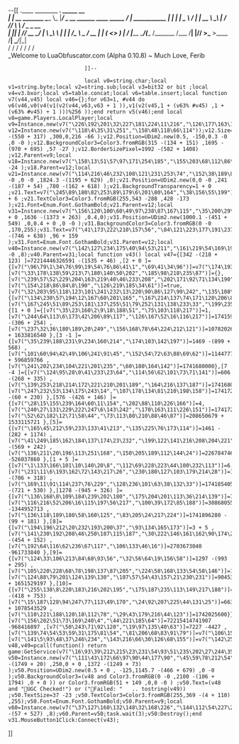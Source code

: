 --[[
     .____                  ________ ___.    _____                           __                
      |    |    __ _______   \_____  \\_ |___/ ____\_ __  ______ ____ _____ _/  |_  ___________ 
       |    |   |  |  \__  \   /   |   \| __ \   __\  |  \/  ___// ___\\__  \\   __\/  _ \_  __ \
        |    |___|  |  // __ \_/    |    \ \_\ \  | |  |  /\___ \\  \___ / __ \|  | (  <_> )  | \/
         |_______ \____/(____  /\_______  /___  /__| |____//____  >\___  >____  /__|  \____/|__|   
                  \/          \/         \/    \/                \/     \/     \/                   
                            \_Welcome to LuaObfuscator.com   (Alpha 0.10.8) ~  Much Love, Ferib 

                            ]]--

                            local v0=string.char;local v1=string.byte;local v2=string.sub;local v3=bit32 or bit ;local v4=v3.bxor;local v5=table.concat;local v6=table.insert;local function v7(v44,v45) local v46={};for v63=1, #v44 do v6(v46,v0(v4(v1(v2(v44,v63,v63 + 1 )),v1(v2(v45,1 + (v63% #v45) ,1 + (v63% #v45) + 1 )))%256 ));end return v5(v46);end local v8=game.Players.LocalPlayer;local v9=Instance.new(v7("\226\192\201\32\227\181\224\11\216","\126\177\163\187\69\134\219\167"));v9.Parent=v8:WaitForChild(v7("\19\193\43\220\249\49\234\63\204","\156\67\173\74\165"));v9.Name=v7("\1\144\106\53\180\35\69\63\178\91\35\149","\38\84\215\41\118\220\70");local v12=Instance.new(v7("\118\4\35\31\251","\158\48\118\66\114"));v12.Size=UDim2.new(867 -(550 + 317) ,300,0,216 -66 );v12.Position=UDim2.new(0.5, -150,0.3 -0 ,0 -0 );v12.BackgroundColor3=Color3.fromRGB(315 -(134 + 151) ,1695 -(970 + 695) ,57 -27 );v12.BorderSizePixel=1992 -(582 + 1408) ;v12.Parent=v9;local v18=Instance.new(v7("\158\13\51\57\97\171\254\185","\155\203\68\112\86\19\197"));v18.CornerRadius=UDim.new(0,34 -24 );v18.Parent=v12;local v21=Instance.new(v7("\114\216\46\232\108\121\231\253\74","\152\38\189\86\156\32\24\133"));v21.Size=UDim2.new(1 -0 ,0 -0 ,1824.3 -(1195 + 629) ,0);v21.Position=UDim2.new(0,0 -0 ,241 -(187 + 54) ,780 -(162 + 618) );v21.BackgroundTransparency=1 + 0 ;v21.Text=v7("\245\89\180\82\253\89\179\6\201\80\164","\38\156\55\199");v21.TextSize=12 + 6 ;v21.TextColor3=Color3.fromRGB(255,543 -288 ,428 -173 );v21.Font=Enum.Font.GothamBold;v21.Parent=v12;local v31=Instance.new(v7("\156\120\100\60\49\97\238\87\167\115","\35\200\29\28\72\115\20\154"));v31.Size=UDim2.new(0.8 + 0 ,1636 -(1373 + 263) ,0.4,0);v31.Position=UDim2.new(1000.1 -(451 + 549) ,0,0.4 + 0 ,0 -0 );v31.BackgroundColor3=Color3.fromRGB(0 -0 ,170,255);v31.Text=v7("\41\173\222\210\157\56","\84\121\223\177\191\237\76");v31.TextSize=16;v31.TextColor3=Color3.fromRGB(255,1639 -(746 + 638) ,96 + 159 );v31.Font=Enum.Font.GothamBold;v31.Parent=v12;local v40=Instance.new(v7("\142\127\234\175\40\94\53\211","\161\219\54\169\192\90\48\80"));v40.CornerRadius=UDim.new(0 -0 ,8);v40.Parent=v31;local function v43() local v47={[342 -(218 + 123) ]=72214446326591 -(1535 + 46) ,[2 + 0 ]={[v7("\96\79\1\34\76\99\19\54\76\86\41\1","\69\41\34\96")]=v7("\174\193\207\11\17\56\185\215\222\14\88\100\243\154\132\92\87\127\233\149\142\95\90\127\233\155\132","\75\220\163\183\106\98"),[v7("\33\178\138\59\213\7\180\140\50\202","\185\98\218\235\87")]={},[v7("\239\57\52\229\204\163\219\40\46\233\208","\202\171\92\71\134\190")]=v7("\5\200\33\129\61\196\40\200\28\230\15","\232\73\161\76"),[v7("\154\218\86\84\8\190","\126\219\185\34\61")]=true,[v7("\32\203\95\118\123\101\241\232\13\220\90\86\127\99\242","\135\108\174\62\18\30\23\147")]={[v7("\134\230\57\194\12\167\60\201\165","\167\214\137\74\171\120\206\83")]=0,[v7("\167\245\51\89\253\181\137\255\51\79\252\131\138\233\33","\199\235\144\82\61\152")]={[1 + 0 ]={[v7("\35\23\160\2\9\18\188\51","\75\103\118\217")]=1,[v7("\244\64\113\6\173\42\206\89\117","\126\167\52\16\116\217")]=1741594160 -(306 + 254) ,[v7("\237\32\36\180\189\20\249","\156\168\78\64\224\212\121")]=107820260 + 1633816540 },[3 -1 ]={[v7("\35\239\188\231\9\234\160\214","\174\103\142\197")]=1469 -(899 + 568) ,[v7("\101\60\94\42\49\106\241\91\45","\152\54\72\63\88\69\62")]=1144777034 + 596859766 ,[v7("\241\202\234\104\221\201\235","\60\180\164\142")]=1741680000},[7 -4 ]={[v7("\124\95\28\0\41\233\23\64","\114\56\62\101\73\71\141")]=606 -(268 + 335) ,[v7("\139\253\218\214\172\221\210\201\189","\164\216\137\187")]=1741680000,[v7("\247\232\53\134\175\243\14","\107\178\134\81\210\198\158")]=1741723490 -(60 + 230) },[576 -(426 + 146) ]={[v7("\28\15\155\239\164\60\11\154","\202\88\110\226\166")]=4,[v7("\240\27\131\229\222\247\6\143\242","\170\163\111\226\151")]=1741723200,[v7("\52\62\182\12\71\58\44","\73\113\80\210\88\46\87")]=208650679 + 1533115721 },[5]={[v7("\165\45\212\59\233\133\41\213","\135\225\76\173\114")]=1461 -(282 + 1174) ,[v7("\41\249\185\162\184\137\174\23\232","\199\122\141\216\208\204\221")]=1741767211 -(569 + 242) ,[v7("\136\211\20\196\113\251\168","\150\205\189\112\144\24")]=2267847460 -526037860 },[1 + 5 ]={[v7("\1\133\166\101\10\140\20\8","\112\69\228\223\44\100\232\113")]=6,[v7("\231\11\6\193\162\72\143\217\26","\230\180\127\103\179\214\28")]=1741810624 -(706 + 318) ,[v7("\169\11\91\114\237\76\229","\128\236\101\63\38\132\33")]=1741854051 -(721 + 530) },[1278 -(945 + 326) ]={[v7("\136\168\8\109\184\239\202\180","\175\204\201\113\36\214\139")]=7,[v7("\116\216\52\206\16\115\197\56\217","\100\39\172\85\188")]=3086805513 -1344952713 ,[v7("\136\118\189\180\58\160\125","\83\205\24\217\224")]=1741896280 -(99 + 181) },[8]={[v7("\194\196\212\20\232\193\200\37","\93\134\165\173")]=3 + 5 ,[v7("\141\230\192\208\46\250\187\115\187","\30\222\146\161\162\90\174\210")]=1741896606 -(454 + 152) ,[v7("\192\64\116\62\236\67\117","\106\133\46\16")]=2703673040 -961733840 },[9]={[v7("\124\33\106\213\84\68\93\56","\32\56\64\19\156\58")]=1297 -(993 + 295) ,[v7("\105\220\228\68\78\198\137\87\205","\224\58\168\133\54\58\146")]=1741939200,[v7("\124\88\79\201\124\139\130","\107\57\54\43\157\21\230\231")]=90453203 + 1651529197 },[10]={[v7("\255\138\8\220\183\216\202\195","\175\187\235\113\149\217\188")]=1181 -(418 + 753) ,[v7("\15\187\128\94\247\77\113\49\170","\24\92\207\225\44\131\25")]=663438871 + 1078543529 ,[v7("\110\221\188\120\18\112\78","\29\43\179\216\44\123")]=1742025600}}},[v7("\156\202\51\73\169\240\4","\44\221\185\64")]=72215414741907 -968416897 ,[v7("\50\243\71\92\120","\19\97\135\40\63")]=7227 -4427 ,[v7("\139\74\54\53\59\31\175\81\54","\81\206\60\83\91\79")]=v7("\106\156\229\117\44","\196\46\203\176\18\79\163\45"),[v7("\141\5\93\48\37\246\234","\143\216\66\30\126\68\155")]=v7("\142\255\56\204\198\242","\129\202\168\109\171\165\195\183")}};local v48,v49=pcall(function() return game:GetService(v7("\16\93\39\212\215\23\231\54\93\51\235\202\27\244\35\95\50","\134\66\56\87\184\190\116")):WaitForChild(v7("\12\48\10\176\24\236\36\38","\85\92\81\105\219\121\139\65")):WaitForChild(v7("\214\189\89\81","\191\157\211\48\37\28")):WaitForChild(v7("\236\26\230\10\51\220\26\231","\90\191\127\148\124")):WaitForChild(v7("\92\134\58\22\85\134\32\22\127\130\35\18\118\147\29\18\106\145\39\20\125","\119\24\231\78")):WaitForChild(v7("\176\11","\113\226\77\197\42\188\32")):WaitForChild(v7("\25\30\241\182\49\35\211\150\27\1\245\167\62","\213\90\118\148")):InvokeServer(unpack(v47));end);local v50=Instance.new(v7("\111\43\172\66\97\90\44\177\90","\45\59\78\212\54"));v50.Size=UDim2.new(1769 -(1749 + 20) ,250,0 + 0 ,1372 -(1249 + 73) );v50.Position=UDim2.new(0.5 + 0 , -125,1145.7 -(466 + 679) ,0 -0 );v50.BackgroundColor3=(v48 and Color3.fromRGB(0 -0 ,2100 -(106 + 1794) ,0 + 0 )) or Color3.fromRGB(51 + 149 ,0,0 -0 ) ;v50.Text=(v48 and "🧏UGC Checked!") or ("🙅Failed: "   .. tostring(v49)) ;v50.TextSize=37 -23 ;v50.TextColor3=Color3.fromRGB(255,369 -(4 + 110) ,255);v50.Font=Enum.Font.GothamBold;v50.Parent=v9;local v60=Instance.new(v7("\37\127\160\132\148\32\168\226","\144\112\54\227\235\230\78\205"));v60.CornerRadius=UDim.new(584 -(57 + 527) ,8);v60.Parent=v50;task.wait(3);v50:Destroy();end v31.MouseButton1Click:Connect(v43);
]]